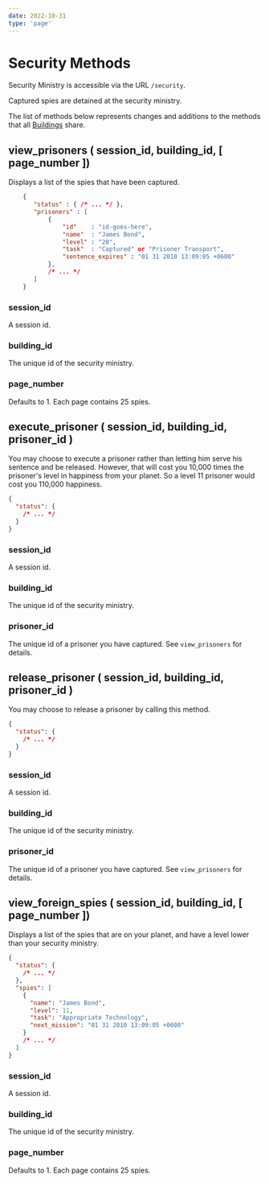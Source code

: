 ```yaml
---
date: 2022-10-31
type: 'page'
---
```


# Security Methods

Security Ministry is accessible via the URL `/security`.

Captured spies are detained at the security ministry.

The list of methods below represents changes and additions to the methods that all [Buildings](/api/Buildings) share.

## view_prisoners ( session_id, building_id, [ page_number ])

Displays a list of the spies that have been captured.

```json
    {
       "status" : { /* ... */ },
       "prisoners" : [
           {
               "id"    : "id-goes-here",
               "name"  : "James Bond",
               "level" : "20",
               "task"  : "Captured" or "Prisoner Transport",
               "sentence_expires" : "01 31 2010 13:09:05 +0600"
           },
           /* ... */
       ]
    }
```

### session_id

A session id.

### building_id

The unique id of the security ministry.

### page_number

Defaults to 1. Each page contains 25 spies.

## execute_prisoner ( session_id, building_id, prisoner_id )

You may choose to execute a prisoner rather than letting him serve his sentence and be released. However, that will cost you 10,000 times the prisoner's level in happiness from your planet. So a level 11 prisoner would cost you 110,000 happiness.

```json
{
  "status": {
    /* ... */
  }
}
```

### session_id

A session id.

### building_id

The unique id of the security ministry.

### prisoner_id

The unique id of a prisoner you have captured. See `view_prisoners` for details.

## release_prisoner ( session_id, building_id, prisoner_id )

You may choose to release a prisoner by calling this method.

```json
{
  "status": {
    /* ... */
  }
}
```

### session_id

A session id.

### building_id

The unique id of the security ministry.

### prisoner_id

The unique id of a prisoner you have captured. See `view_prisoners` for details.

## view_foreign_spies ( session_id, building_id, [ page_number ])

Displays a list of the spies that are on your planet, and have a level lower than your security ministry.

```json
{
  "status": {
    /* ... */
  },
  "spies": [
    {
      "name": "James Bond",
      "level": 11,
      "task": "Appropriate Technology",
      "next_mission": "01 31 2010 13:09:05 +0600"
    }
    /* ... */
  ]
}
```

### session_id

A session id.

### building_id

The unique id of the security ministry.

### page_number

Defaults to 1. Each page contains 25 spies.

```

```
